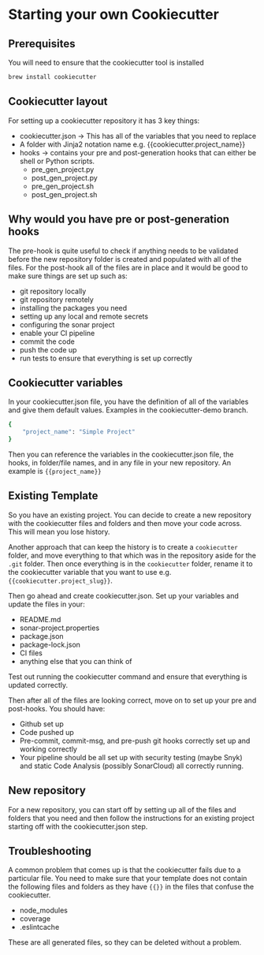 # Starting your own Cookiecutter

## Prerequisites

You will need to ensure that the cookiecutter tool is installed

```sh
brew install cookiecutter
```

## Cookiecutter layout

For setting up a cookiecutter repository it has 3 key things:

- cookiecutter.json -> This has all of the variables that you need to replace
- A folder with Jinja2 notation name e.g. {{cookiecutter.project_name}}
- hooks -> contains your pre and post-generation hooks that can either be shell or Python scripts.
  - pre_gen_project.py
  - post_gen_project.py
  - pre_gen_project.sh
  - post_gen_project.sh

## Why would you have pre or post-generation hooks

The pre-hook is quite useful to check if anything needs to be validated before the new repository folder is created and populated with all of the files.  For the post-hook all of the files are in place and it would be good to make sure things are set up such as:

- git repository locally
- git repository remotely
- installing the packages you need
- setting up any local and remote secrets
- configuring the sonar project
- enable your CI pipeline
- commit the code
- push the code up
- run tests to ensure that everything is set up correctly

## Cookiecutter variables

In your cookiecutter.json file, you have the definition of all of the variables and give them default values.  Examples in the cookiecutter-demo branch.

```sh
{
    "project_name": "Simple Project"
}
```

Then you can reference the variables in the cookiecutter.json file, the hooks, in folder/file names, and in any file in your new repository.  An example is `{{project_name}}`

## Existing Template

So you have an existing project.  You can decide to create a new repository with the cookiecutter files and folders and then move your code across.  This will mean you lose history.

Another approach that can keep the history is to create a `cookiecutter` folder, and move everything to that which was in the repository aside for the `.git` folder.  Then once everything is in the `cookiecutter` folder, rename it to the cookiecutter variable that you want to use e.g. `{{cookiecutter.project_slug}}`.  

Then go ahead and create cookiecutter.json.  Set up your variables and update the files in your:

- README.md
- sonar-project.properties
- package.json
- package-lock.json
- CI files
- anything else that you can think of

Test out running the cookiecutter command and ensure that everything is updated correctly.

Then after all of the files are looking correct, move on to set up your pre and post-hooks.  You should have:

- Github set up
- Code pushed up
- Pre-commit, commit-msg, and pre-push git hooks correctly set up and working correctly
- Your pipeline should be all set up with security testing (maybe Snyk) and static Code Analysis (possibly SonarCloud) all correctly running.

## New repository

For a new repository, you can start off by setting up all of the files and folders that you need and then follow the instructions for an existing project starting off with the cookiecutter.json step.

## Troubleshooting

A common problem that comes up is that the cookiecutter fails due to a particular file.  You need to make sure that your template does not contain the following files and folders as they have `{{}}` in the files that confuse the cookiecutter.

- node_modules
- coverage
- .eslintcache

These are all generated files, so they can be deleted without a problem.
